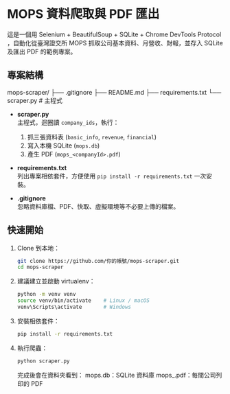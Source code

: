 # MOPS 資料爬取與 PDF 匯出

這是一個用 Selenium + BeautifulSoup + SQLite + Chrome DevTools Protocol 
，自動化從臺灣證交所 MOPS 抓取公司基本資料、月營收、財報，並存入 SQLite 
及匯出 PDF 的範例專案。

## 專案結構

mops-scraper/
├── .gitignore
├── README.md
├── requirements.txt
└── scraper.py # 主程式


- **scraper.py**  
  主程式，迴圈讀 `company_ids`，執行：  
  1. 抓三張資料表 (`basic_info`, `revenue`, `financial`)  
  2. 寫入本機 SQLite (`mops.db`)  
  3. 產生 PDF (`mops_<companyId>.pdf`)  

- **requirements.txt**  
  列出專案相依套件，方便使用 `pip install -r requirements.txt` 一次安裝。  

- **.gitignore**  
  忽略資料庫檔、PDF、快取、虛擬環境等不必要上傳的檔案。

## 快速開始

1. Clone 到本地：

   ```bash
   git clone https://github.com/你的帳號/mops-scraper.git
   cd mops-scraper
   ```
2. 建議建立並啟動 virtualenv：
    ```bash
    python -m venv venv
    source venv/bin/activate    # Linux / macOS
    venv\Scripts\activate       # Windows
    ```
3. 安裝相依套件：
    ```bash
    pip install -r requirements.txt
    ```
4. 執行爬蟲：
    ```bash
    python scraper.py
    ```
    完成後會在資料夾看到：
    mops.db：SQLite 資料庫
    mops_<companyId>.pdf：每間公司列印的 PDF


